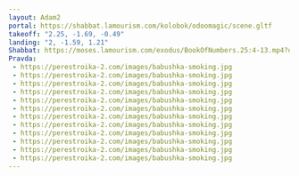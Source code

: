 ```yaml
---
layout: Adam2
portal: https://shabbat.lamourism.com/kolobok/odoomagic/scene.gltf
takeoff: "2.25, -1.69, -0.49"
landing: "2, -1.59, 1.21"
Shabbat: https://moses.lamourism.com/exodus/BookOfNumbers.25:4-13.mp4?debug=%F0%9F%87%B1%F0%9F%87%A7
Pravda:
 - https://perestroika-2.com/images/babushka-smoking.jpg
 - https://perestroika-2.com/images/babushka-smoking.jpg
 - https://perestroika-2.com/images/babushka-smoking.jpg
 - https://perestroika-2.com/images/babushka-smoking.jpg
 - https://perestroika-2.com/images/babushka-smoking.jpg
 - https://perestroika-2.com/images/babushka-smoking.jpg
 - https://perestroika-2.com/images/babushka-smoking.jpg
 - https://perestroika-2.com/images/babushka-smoking.jpg
 - https://perestroika-2.com/images/babushka-smoking.jpg
 - https://perestroika-2.com/images/babushka-smoking.jpg
 - https://perestroika-2.com/images/babushka-smoking.jpg
 - https://perestroika-2.com/images/babushka-smoking.jpg
---
```

